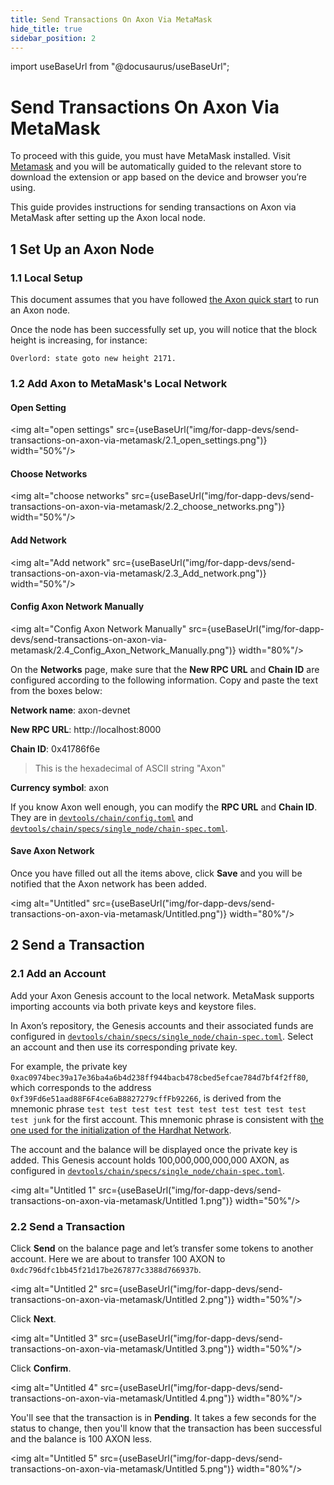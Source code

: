```yaml
---
title: Send Transactions On Axon Via MetaMask
hide_title: true
sidebar_position: 2
---
```


import useBaseUrl from "@docusaurus/useBaseUrl";

# Send Transactions On Axon Via MetaMask

To proceed with this guide, you must have MetaMask installed. Visit [Metamask](https://metamask.io/) and you will be automatically guided to the relevant store to download the extension or app based on the device and browser you’re using.

This guide provides instructions for sending transactions on Axon via MetaMask after setting up the Axon local node.

## 1 Set Up an Axon Node

### 1.1 Local Setup

This document assumes that you have followed [the Axon quick start](./quick_start.md) to run an Axon node.

Once the node has been successfully set up, you will notice that the block height is increasing, for instance: 

```log
Overlord: state goto new height 2171.
```

### 1.2 Add Axon to MetaMask's Local Network

#### Open Setting

<img alt="open settings" src={useBaseUrl("img/for-dapp-devs/send-transactions-on-axon-via-metamask/2.1_open_settings.png")}  width="50%"/>

#### Choose Networks

<img alt="choose networks" src={useBaseUrl("img/for-dapp-devs/send-transactions-on-axon-via-metamask/2.2_choose_networks.png")}  width="50%"/>

#### Add Network

<img alt="Add network" src={useBaseUrl("img/for-dapp-devs/send-transactions-on-axon-via-metamask/2.3_Add_network.png")}  width="50%"/>

#### Config Axon Network Manually

<img alt="Config Axon Network Manually" src={useBaseUrl("img/for-dapp-devs/send-transactions-on-axon-via-metamask/2.4_Config_Axon_Network_Manually.png")}  width="80%"/>

On the <b>Networks</b> page, make sure that the <b>New RPC URL</b> and <b>Chain ID</b> are configured according to the following information. Copy and paste the text from the boxes below:

**Network name**: axon-devnet

**New RPC URL**: http://localhost:8000

**Chain ID**: 0x41786f6e
> This is the hexadecimal of ASCII string "Axon"

**Currency symbol**: axon


If you know Axon well enough, you can modify the <b>RPC URL</b> and <b>Chain ID</b>. They are in [`devtools/chain/config.toml`](https://github.com/axonweb3/axon/blob/88c9a91354187f7935d4a17d1e0bbc9ef517519f/devtools/chain/config.toml#L7-L9) and [`devtools/chain/specs/single_node/chain-spec.toml`](https://github.com/axonweb3/axon/blob/88c9a91354187f7935d4a17d1e0bbc9ef517519f/devtools/chain/specs/single_node/chain-spec.toml#L8-L9).


#### Save Axon Network

Once you have filled out all the items above, click <b>Save</b> and you will be notified that the Axon network has been added.

<img alt="Untitled" src={useBaseUrl("img/for-dapp-devs/send-transactions-on-axon-via-metamask/Untitled.png")}  width="80%"/>

## 2 Send a Transaction

### 2.1 Add an Account

Add your Axon Genesis account to the local network. MetaMask supports importing accounts via both private keys and keystore files.

In Axon’s repository, the Genesis accounts and their associated funds are configured in [`devtools/chain/specs/single_node/chain-spec.toml`](https://github.com/axonweb3/axon/blob/6fe5777e0b4a9b994dc84a56a00005745fd05085/devtools/chain/specs/single_node/chain-spec.toml#L18-L56). Select an account and then use its corresponding private key.

For example, the private key `0xac0974bec39a17e36ba4a6b4d238ff944bacb478cbed5efcae784d7bf4f2ff80`, which corresponds to the address `0xf39Fd6e51aad88F6F4ce6aB8827279cffFb92266`, is derived from the mnemonic phrase `test test test test test test test test test test test junk` for the first account. This mnemonic phrase is consistent with [the one used for the initialization of the Hardhat Network](https://hardhat.org/hardhat-network/docs/reference#initial-state).

The account and the balance will be displayed once the private key is added. This Genesis account holds 100,000,000,000,000 AXON, as configured in [`devtools/chain/specs/single_node/chain-spec.toml`](https://github.com/axonweb3/axon/blob/6fe5777e0b4a9b994dc84a56a00005745fd05085/devtools/chain/specs/single_node/chain-spec.toml#L20).

<img alt="Untitled 1" src={useBaseUrl("img/for-dapp-devs/send-transactions-on-axon-via-metamask/Untitled 1.png")}  width="50%"/>

### 2.2 Send a Transaction

Click <b>Send</b> on the balance page and let’s transfer some tokens to another account. Here we are about to transfer 100 AXON to `0xdc796dfc1bb45f21d17be267877c3388d766937b`.

<img alt="Untitled 2" src={useBaseUrl("img/for-dapp-devs/send-transactions-on-axon-via-metamask/Untitled 2.png")}  width="50%"/>

Click <b>Next</b>.

<img alt="Untitled 3" src={useBaseUrl("img/for-dapp-devs/send-transactions-on-axon-via-metamask/Untitled 3.png")}  width="50%"/>

Click <b>Confirm</b>.

<img alt="Untitled 4" src={useBaseUrl("img/for-dapp-devs/send-transactions-on-axon-via-metamask/Untitled 4.png")}  width="80%"/>

You'll see that the transaction is in <b>Pending</b>. It takes a few seconds for the status to change, then you'll know that the transaction has been successful and the balance is 100 AXON less.

<img alt="Untitled 5" src={useBaseUrl("img/for-dapp-devs/send-transactions-on-axon-via-metamask/Untitled 5.png")}  width="80%"/>
